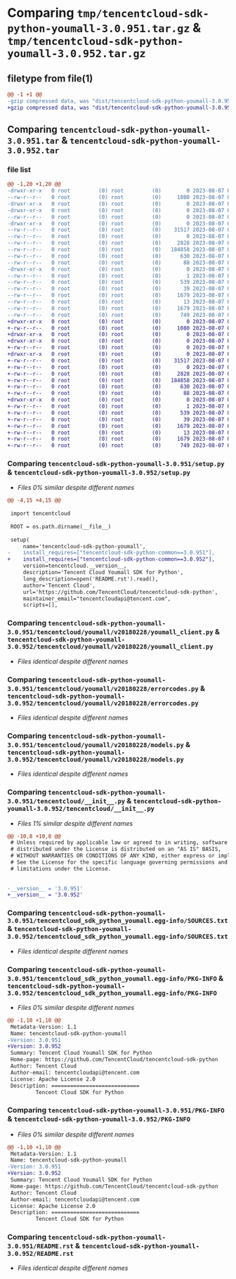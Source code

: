 # Comparing `tmp/tencentcloud-sdk-python-youmall-3.0.951.tar.gz` & `tmp/tencentcloud-sdk-python-youmall-3.0.952.tar.gz`

## filetype from file(1)

```diff
@@ -1 +1 @@
-gzip compressed data, was "dist/tencentcloud-sdk-python-youmall-3.0.951.tar", last modified: Mon Aug  7 00:39:01 2023, max compression
+gzip compressed data, was "dist/tencentcloud-sdk-python-youmall-3.0.952.tar", last modified: Mon Aug  7 09:07:42 2023, max compression
```

## Comparing `tencentcloud-sdk-python-youmall-3.0.951.tar` & `tencentcloud-sdk-python-youmall-3.0.952.tar`

### file list

```diff
@@ -1,20 +1,20 @@
-drwxr-xr-x   0 root         (0) root         (0)        0 2023-08-07 00:39:01.000000 tencentcloud-sdk-python-youmall-3.0.951/
--rw-r--r--   0 root         (0) root         (0)     1080 2023-08-07 00:39:01.000000 tencentcloud-sdk-python-youmall-3.0.951/setup.py
-drwxr-xr-x   0 root         (0) root         (0)        0 2023-08-07 00:39:01.000000 tencentcloud-sdk-python-youmall-3.0.951/tencentcloud/
-drwxr-xr-x   0 root         (0) root         (0)        0 2023-08-07 00:39:01.000000 tencentcloud-sdk-python-youmall-3.0.951/tencentcloud/youmall/
--rw-r--r--   0 root         (0) root         (0)        0 2023-08-07 00:39:01.000000 tencentcloud-sdk-python-youmall-3.0.951/tencentcloud/youmall/__init__.py
-drwxr-xr-x   0 root         (0) root         (0)        0 2023-08-07 00:39:01.000000 tencentcloud-sdk-python-youmall-3.0.951/tencentcloud/youmall/v20180228/
--rw-r--r--   0 root         (0) root         (0)    31517 2023-08-07 00:39:01.000000 tencentcloud-sdk-python-youmall-3.0.951/tencentcloud/youmall/v20180228/youmall_client.py
--rw-r--r--   0 root         (0) root         (0)        0 2023-08-07 00:39:01.000000 tencentcloud-sdk-python-youmall-3.0.951/tencentcloud/youmall/v20180228/__init__.py
--rw-r--r--   0 root         (0) root         (0)     2828 2023-08-07 00:39:01.000000 tencentcloud-sdk-python-youmall-3.0.951/tencentcloud/youmall/v20180228/errorcodes.py
--rw-r--r--   0 root         (0) root         (0)   184858 2023-08-07 00:39:01.000000 tencentcloud-sdk-python-youmall-3.0.951/tencentcloud/youmall/v20180228/models.py
--rw-r--r--   0 root         (0) root         (0)      630 2023-08-07 00:39:01.000000 tencentcloud-sdk-python-youmall-3.0.951/tencentcloud/__init__.py
--rw-r--r--   0 root         (0) root         (0)       88 2023-08-07 00:39:01.000000 tencentcloud-sdk-python-youmall-3.0.951/setup.cfg
-drwxr-xr-x   0 root         (0) root         (0)        0 2023-08-07 00:39:01.000000 tencentcloud-sdk-python-youmall-3.0.951/tencentcloud_sdk_python_youmall.egg-info/
--rw-r--r--   0 root         (0) root         (0)        1 2023-08-07 00:39:01.000000 tencentcloud-sdk-python-youmall-3.0.951/tencentcloud_sdk_python_youmall.egg-info/dependency_links.txt
--rw-r--r--   0 root         (0) root         (0)      539 2023-08-07 00:39:01.000000 tencentcloud-sdk-python-youmall-3.0.951/tencentcloud_sdk_python_youmall.egg-info/SOURCES.txt
--rw-r--r--   0 root         (0) root         (0)       39 2023-08-07 00:39:01.000000 tencentcloud-sdk-python-youmall-3.0.951/tencentcloud_sdk_python_youmall.egg-info/requires.txt
--rw-r--r--   0 root         (0) root         (0)     1679 2023-08-07 00:39:01.000000 tencentcloud-sdk-python-youmall-3.0.951/tencentcloud_sdk_python_youmall.egg-info/PKG-INFO
--rw-r--r--   0 root         (0) root         (0)       13 2023-08-07 00:39:01.000000 tencentcloud-sdk-python-youmall-3.0.951/tencentcloud_sdk_python_youmall.egg-info/top_level.txt
--rw-r--r--   0 root         (0) root         (0)     1679 2023-08-07 00:39:01.000000 tencentcloud-sdk-python-youmall-3.0.951/PKG-INFO
--rw-r--r--   0 root         (0) root         (0)      749 2023-08-07 00:39:01.000000 tencentcloud-sdk-python-youmall-3.0.951/README.rst
+drwxr-xr-x   0 root         (0) root         (0)        0 2023-08-07 09:07:42.000000 tencentcloud-sdk-python-youmall-3.0.952/
+-rw-r--r--   0 root         (0) root         (0)     1080 2023-08-07 09:07:42.000000 tencentcloud-sdk-python-youmall-3.0.952/setup.py
+drwxr-xr-x   0 root         (0) root         (0)        0 2023-08-07 09:07:42.000000 tencentcloud-sdk-python-youmall-3.0.952/tencentcloud/
+drwxr-xr-x   0 root         (0) root         (0)        0 2023-08-07 09:07:42.000000 tencentcloud-sdk-python-youmall-3.0.952/tencentcloud/youmall/
+-rw-r--r--   0 root         (0) root         (0)        0 2023-08-07 09:07:42.000000 tencentcloud-sdk-python-youmall-3.0.952/tencentcloud/youmall/__init__.py
+drwxr-xr-x   0 root         (0) root         (0)        0 2023-08-07 09:07:42.000000 tencentcloud-sdk-python-youmall-3.0.952/tencentcloud/youmall/v20180228/
+-rw-r--r--   0 root         (0) root         (0)    31517 2023-08-07 09:07:42.000000 tencentcloud-sdk-python-youmall-3.0.952/tencentcloud/youmall/v20180228/youmall_client.py
+-rw-r--r--   0 root         (0) root         (0)        0 2023-08-07 09:07:42.000000 tencentcloud-sdk-python-youmall-3.0.952/tencentcloud/youmall/v20180228/__init__.py
+-rw-r--r--   0 root         (0) root         (0)     2828 2023-08-07 09:07:42.000000 tencentcloud-sdk-python-youmall-3.0.952/tencentcloud/youmall/v20180228/errorcodes.py
+-rw-r--r--   0 root         (0) root         (0)   184858 2023-08-07 09:07:42.000000 tencentcloud-sdk-python-youmall-3.0.952/tencentcloud/youmall/v20180228/models.py
+-rw-r--r--   0 root         (0) root         (0)      630 2023-08-07 09:07:42.000000 tencentcloud-sdk-python-youmall-3.0.952/tencentcloud/__init__.py
+-rw-r--r--   0 root         (0) root         (0)       88 2023-08-07 09:07:42.000000 tencentcloud-sdk-python-youmall-3.0.952/setup.cfg
+drwxr-xr-x   0 root         (0) root         (0)        0 2023-08-07 09:07:42.000000 tencentcloud-sdk-python-youmall-3.0.952/tencentcloud_sdk_python_youmall.egg-info/
+-rw-r--r--   0 root         (0) root         (0)        1 2023-08-07 09:07:42.000000 tencentcloud-sdk-python-youmall-3.0.952/tencentcloud_sdk_python_youmall.egg-info/dependency_links.txt
+-rw-r--r--   0 root         (0) root         (0)      539 2023-08-07 09:07:42.000000 tencentcloud-sdk-python-youmall-3.0.952/tencentcloud_sdk_python_youmall.egg-info/SOURCES.txt
+-rw-r--r--   0 root         (0) root         (0)       39 2023-08-07 09:07:42.000000 tencentcloud-sdk-python-youmall-3.0.952/tencentcloud_sdk_python_youmall.egg-info/requires.txt
+-rw-r--r--   0 root         (0) root         (0)     1679 2023-08-07 09:07:42.000000 tencentcloud-sdk-python-youmall-3.0.952/tencentcloud_sdk_python_youmall.egg-info/PKG-INFO
+-rw-r--r--   0 root         (0) root         (0)       13 2023-08-07 09:07:42.000000 tencentcloud-sdk-python-youmall-3.0.952/tencentcloud_sdk_python_youmall.egg-info/top_level.txt
+-rw-r--r--   0 root         (0) root         (0)     1679 2023-08-07 09:07:42.000000 tencentcloud-sdk-python-youmall-3.0.952/PKG-INFO
+-rw-r--r--   0 root         (0) root         (0)      749 2023-08-07 09:07:42.000000 tencentcloud-sdk-python-youmall-3.0.952/README.rst
```

### Comparing `tencentcloud-sdk-python-youmall-3.0.951/setup.py` & `tencentcloud-sdk-python-youmall-3.0.952/setup.py`

 * *Files 0% similar despite different names*

```diff
@@ -4,15 +4,15 @@
 
 import tencentcloud
 
 ROOT = os.path.dirname(__file__)
 
 setup(
     name='tencentcloud-sdk-python-youmall',
-    install_requires=["tencentcloud-sdk-python-common==3.0.951"],
+    install_requires=["tencentcloud-sdk-python-common==3.0.952"],
     version=tencentcloud.__version__,
     description='Tencent Cloud Youmall SDK for Python',
     long_description=open('README.rst').read(),
     author='Tencent Cloud',
     url='https://github.com/TencentCloud/tencentcloud-sdk-python',
     maintainer_email="tencentcloudapi@tencent.com",
     scripts=[],
```

### Comparing `tencentcloud-sdk-python-youmall-3.0.951/tencentcloud/youmall/v20180228/youmall_client.py` & `tencentcloud-sdk-python-youmall-3.0.952/tencentcloud/youmall/v20180228/youmall_client.py`

 * *Files identical despite different names*

### Comparing `tencentcloud-sdk-python-youmall-3.0.951/tencentcloud/youmall/v20180228/errorcodes.py` & `tencentcloud-sdk-python-youmall-3.0.952/tencentcloud/youmall/v20180228/errorcodes.py`

 * *Files identical despite different names*

### Comparing `tencentcloud-sdk-python-youmall-3.0.951/tencentcloud/youmall/v20180228/models.py` & `tencentcloud-sdk-python-youmall-3.0.952/tencentcloud/youmall/v20180228/models.py`

 * *Files identical despite different names*

### Comparing `tencentcloud-sdk-python-youmall-3.0.951/tencentcloud/__init__.py` & `tencentcloud-sdk-python-youmall-3.0.952/tencentcloud/__init__.py`

 * *Files 1% similar despite different names*

```diff
@@ -10,8 +10,8 @@
 # Unless required by applicable law or agreed to in writing, software
 # distributed under the License is distributed on an "AS IS" BASIS,
 # WITHOUT WARRANTIES OR CONDITIONS OF ANY KIND, either express or implied.
 # See the License for the specific language governing permissions and
 # limitations under the License.
 
 
-__version__ = '3.0.951'
+__version__ = '3.0.952'
```

### Comparing `tencentcloud-sdk-python-youmall-3.0.951/tencentcloud_sdk_python_youmall.egg-info/SOURCES.txt` & `tencentcloud-sdk-python-youmall-3.0.952/tencentcloud_sdk_python_youmall.egg-info/SOURCES.txt`

 * *Files identical despite different names*

### Comparing `tencentcloud-sdk-python-youmall-3.0.951/tencentcloud_sdk_python_youmall.egg-info/PKG-INFO` & `tencentcloud-sdk-python-youmall-3.0.952/tencentcloud_sdk_python_youmall.egg-info/PKG-INFO`

 * *Files 0% similar despite different names*

```diff
@@ -1,10 +1,10 @@
 Metadata-Version: 1.1
 Name: tencentcloud-sdk-python-youmall
-Version: 3.0.951
+Version: 3.0.952
 Summary: Tencent Cloud Youmall SDK for Python
 Home-page: https://github.com/TencentCloud/tencentcloud-sdk-python
 Author: Tencent Cloud
 Author-email: tencentcloudapi@tencent.com
 License: Apache License 2.0
 Description: ============================
         Tencent Cloud SDK for Python
```

### Comparing `tencentcloud-sdk-python-youmall-3.0.951/PKG-INFO` & `tencentcloud-sdk-python-youmall-3.0.952/PKG-INFO`

 * *Files 0% similar despite different names*

```diff
@@ -1,10 +1,10 @@
 Metadata-Version: 1.1
 Name: tencentcloud-sdk-python-youmall
-Version: 3.0.951
+Version: 3.0.952
 Summary: Tencent Cloud Youmall SDK for Python
 Home-page: https://github.com/TencentCloud/tencentcloud-sdk-python
 Author: Tencent Cloud
 Author-email: tencentcloudapi@tencent.com
 License: Apache License 2.0
 Description: ============================
         Tencent Cloud SDK for Python
```

### Comparing `tencentcloud-sdk-python-youmall-3.0.951/README.rst` & `tencentcloud-sdk-python-youmall-3.0.952/README.rst`

 * *Files identical despite different names*

